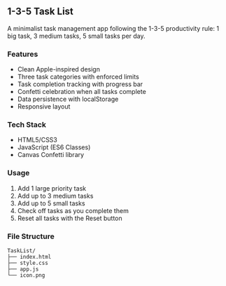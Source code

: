 ## 1-3-5 Task List

A minimalist task management app following the 1-3-5 productivity rule: 1 big task, 3 medium tasks, 5 small tasks per day.

### Features
- Clean Apple-inspired design
- Three task categories with enforced limits
- Task completion tracking with progress bar
- Confetti celebration when all tasks complete
- Data persistence with localStorage
- Responsive layout

### Tech Stack
- HTML5/CSS3
- JavaScript (ES6 Classes)
- Canvas Confetti library

### Usage
1. Add 1 large priority task
2. Add up to 3 medium tasks
3. Add up to 5 small tasks
4. Check off tasks as you complete them
5. Reset all tasks with the Reset button

### File Structure
```
TaskList/
├── index.html
├── style.css
├── app.js
└── icon.png